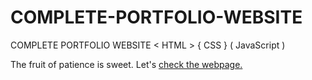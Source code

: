 # COMPLETE-PORTFOLIO-WEBSITE
COMPLETE PORTFOLIO WEBSITE &lt; HTML > { CSS } ( JavaScript )

The fruit of patience is sweet. Let's [check the webpage.](https://janakiraman1021.github.io/firstwebsite/)
